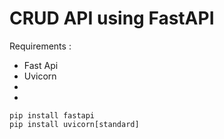 # CRUD API using FastAPI

Requirements :
 * Fast Api
 * Uvicorn
 * 
 *
 
``` pip install fastapi ``` <br>
``` pip install uvicorn[standard] ```
